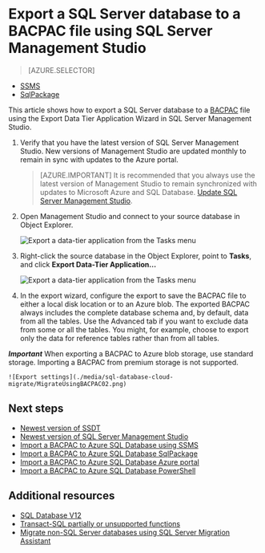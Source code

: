 
<properties
   pageTitle="Export a SQL Server database to a BACPAC file using SQL Server Management Studio | Microsoft Azure"
   description="Microsoft Azure SQL Database, database migration, export database, export BACPAC file, Export Data Tier Application wizard"
   services="sql-database"
   documentationCenter=""
   authors="CarlRabeler"
   manager="jhubbard"
   editor=""/>

<tags
   ms.service="sql-database"
   ms.devlang="NA"
   ms.topic="article"
   ms.tgt_pltfrm="NA"
   ms.workload="data-management"
   ms.date="08/16/2016"
   ms.author="carlrab"/>

# <a name="export-a-sql-server-database-to-a-bacpac-file-using-sql-server-management-studio"></a>Export a SQL Server database to a BACPAC file using SQL Server Management Studio

> [AZURE.SELECTOR]
- [SSMS](sql-database-cloud-migrate-compatible-export-bacpac-ssms.md)
- [SqlPackage](sql-database-cloud-migrate-compatible-export-bacpac-sqlpackage.md)

 
This article shows how to export a SQL Server database to a [BACPAC](https://msdn.microsoft.com/library/ee210546.aspx#Anchor_4) file using the Export Data Tier Application Wizard in SQL Server Management Studio. 

1. Verify that you have the latest version of SQL Server Management Studio. New versions of Management Studio are updated monthly to remain in sync with updates to the Azure portal.

     > [AZURE.IMPORTANT] It is recommended that you always use the latest version of Management Studio to remain synchronized with updates to Microsoft Azure and SQL Database. [Update SQL Server Management Studio](https://msdn.microsoft.com/library/mt238290.aspx).

2. Open Management Studio and connect to your source database in Object Explorer.

    ![Export a data-tier application from the Tasks menu](./media/sql-database-cloud-migrate/MigrateUsingBACPAC01.png)

3. Right-click the source database in the Object Explorer, point to **Tasks**, and click **Export Data-Tier Application…**

    ![Export a data-tier application from the Tasks menu](./media/sql-database-cloud-migrate/TestForCompatibilityUsingSSMS01.png)

4. In the export wizard, configure the export to save the BACPAC file to either a local disk location or to an Azure blob. The exported BACPAC always includes the complete database schema and, by default, data from all the tables. Use the Advanced tab if you want to exclude data from some or all the tables. You might, for example, choose to export only the data for reference tables rather than from all tables.

***Important*** When exporting a BACPAC to Azure blob storage, use standard storage. Importing a BACPAC from premium storage is not supported.

    ![Export settings](./media/sql-database-cloud-migrate/MigrateUsingBACPAC02.png)


## <a name="next-steps"></a>Next steps

- [Newest version of SSDT](https://msdn.microsoft.com/library/mt204009.aspx)
- [Newest version of SQL Server Management Studio](https://msdn.microsoft.com/library/mt238290.aspx)
- [Import a BACPAC to Azure SQL Database using SSMS](sql-database-cloud-migrate-compatible-import-bacpac-ssms.md)
- [Import a BACPAC to Azure SQL Database SqlPackage](sql-database-cloud-migrate-compatible-import-bacpac-sqlpackage.md)
- [Import a BACPAC to Azure SQL Database Azure portal](sql-database-import.md)
- [Import a BACPAC to Azure SQL Database PowerShell](sql-database-import-powershell.md)

## <a name="additional-resources"></a>Additional resources

- [SQL Database V12](sql-database-v12-whats-new.md)
- [Transact-SQL partially or unsupported functions](sql-database-transact-sql-information.md)
- [Migrate non-SQL Server databases using SQL Server Migration Assistant](http://blogs.msdn.com/b/ssma/)
